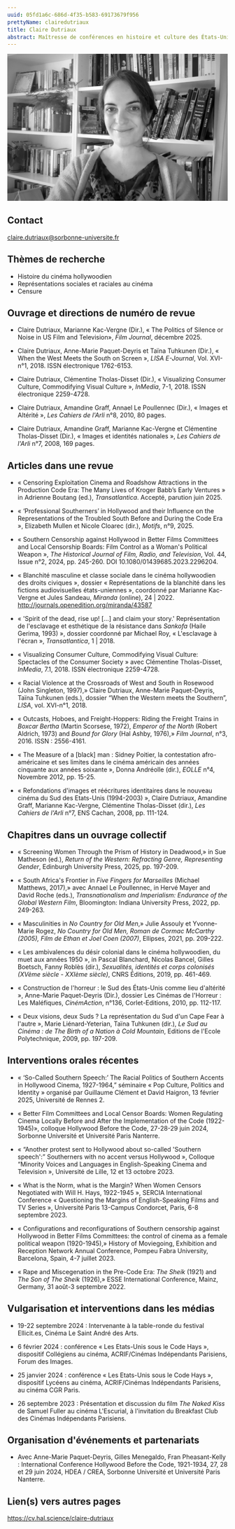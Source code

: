 ```yaml
---
uuid: 05fd1a6c-686d-4f35-b583-69173679f956
prettyName: clairedutriaux
title: Claire Dutriaux
abstract: Maîtresse de conférences en histoire et culture des États-Unis
---
```



![small](Dutriaux_Claire.jpg)

## Contact

 claire.dutriaux@sorbonne-universite.fr

## Thèmes de recherche

- Histoire du cinéma hollywoodien
- Représentations sociales et raciales au cinéma
- Censure

## Ouvrage et directions de numéro de revue

-	Claire Dutriaux, Marianne Kac-Vergne (Dir.), « The Politics of Silence or Noise in US Film and Television», *Film Journal*, décembre 2025.

- Claire Dutriaux, Anne-Marie Paquet-Deyris et Taïna Tuhkunen (Dir.), « When the West Meets the South on Screen », *LISA E-Journal*, Vol. XVI-n°1, 2018. ISSN électronique 1762-6153.

- Claire Dutriaux, Clémentine Tholas-Disset (Dir.), « Visualizing Consumer Culture, Commodifying Visual Culture », *InMedia*, 7-1, 2018. ISSN électronique 2259-4728.

- Claire Dutriaux, Amandine Graff, Annael Le Poullennec (Dir.), « Images et Altérité », *Les Cahiers de l'Arli* n°8, 2010, 80 pages.

- Claire Dutriaux, Amandine Graff, Marianne Kac-Vergne et Clémentine Tholas-Disset (Dir.), « Images et identités nationales », *Les Cahiers de l'Arli* n°7, 2008, 169 pages.

## Articles dans une revue

-  « Censoring Exploitation Cinema and Roadshow Attractions in the Production Code Era: The Many Lives of Kroger Babb’s Early Ventures » in Adrienne Boutang (ed.), *Transatlantica*. Accepté, parution juin 2025.

 - « ‘Professional Southerners’ in Hollywood and their Influence on the Representations of the Troubled South Before and During the Code Era », Elizabeth Mullen et Nicole Cloarec (dir.), *Motifs*, n°9, 2025.
  
- « Southern Censorship against Hollywood in Better Films Committees and Local Censorship Boards: Film Control as a Woman's Political Weapon », *The Historical Journal of Film, Radio, and Television*, Vol. 44, Issue n°2, 2024, pp. 245-260. DOI 10.1080/01439685.2023.2296204. 

- « Blanchité masculine et classe sociale dans le cinéma hollywoodien des droits civiques », dossier « Représentations de la blanchité dans les fictions audiovisuelles états-uniennes », coordonné par Marianne Kac-Vergne et Jules Sandeau, *Miranda* (online), 24 | 2022. http://journals.openedition.org/miranda/43587

- « 'Spirit of the dead, rise up! […] and claim your story.' Représentation de l'esclavage et esthétique de la résistance dans *Sankofa* (Haile Gerima, 1993) », dossier coordonné par Michael Roy, « L'esclavage à l'écran », *Transatlantica*, 1 | 2018. 

- « Visualizing Consumer Culture, Commodifying Visual Culture: Spectacles of the Consumer Society » avec Clémentine Tholas-Disset, *InMedia*, 7.1, 2018. ISSN électronique 2259-4728.

- « Racial Violence at the Crossroads of West and South in Rosewood (John Singleton, 1997),» Claire Dutriaux, Anne-Marie Paquet-Deyris, Taïna Tuhkunen (eds.), dossier “When the Western meets the Southern”, *LISA*, vol. XVI-n°1, 2018.

- « Outcasts, Hoboes, and Freight-Hoppers: Riding the Freight Trains in *Boxcar Bertha* (Martin Scorsese, 1972), *Emperor of the North* (Robert Aldrich, 1973) and *Bound for Glory* (Hal Ashby, 1976),» *Film Journal*, n°3, 2016. ISSN : 2556-4161. 	

- « The Measure of a [black] man : Sidney Poitier, la contestation afro-américaine et ses limites dans le cinéma américain des années cinquante aux années soixante », Donna Andréolle (dir.), *EOLLE* n°4, Novembre 2012, pp. 15-25.

- « Refondations d'images et réécritures identitaires dans le nouveau cinéma du Sud des Etats-Unis (1994-2003) », Claire Dutriaux, Amandine Graff, Marianne Kac-Vergne, Clémentine Tholas-Disset (dir.), *Les Cahiers de l'Arli* n°7, ENS Cachan, 2008, pp. 111-124.

## Chapitres dans un ouvrage collectif

- « Screening Women Through the Prism of History in Deadwood,» in Sue Matheson (ed.), *Return of the Western: Refracting Genre, Representing Gender*, Edinburgh University Press, 2025, pp. 197-209.

- « South Africa's Frontier in *Five Fingers for Marseilles* (Michael Matthews, 2017),» avec Annael Le Poullennec, in Hervé Mayer and David Roche (eds.), *Transnationalism and Imperialism: Endurance of the Global Western Film*, Bloomington: Indiana University Press, 2022, pp. 249-263. 

- « Masculinities in *No Country for Old Men*,» Julie Assouly et Yvonne-Marie Rogez, *No Country for Old Men, Roman de Cormac McCarthy (2005), Film de Ethan et Joel Coen (2007)*, Ellipses, 2021, pp. 209-222.

- « Les ambivalences du désir colonial dans le cinéma hollywoodien, du muet aux années 1950 », in Pascal Blanchard, Nicolas Bancel, Gilles Boetsch, Fanny Roblès (dir.), *Sexualités, identités et corps colonisés (XVème siècle - XXIème siècle)*, CNRS Éditions, 2019, pp. 461-469.

- « Construction de l'horreur : le Sud des États-Unis comme lieu d'altérité », Anne-Marie Paquet-Deyris (Dir.), dossier Les Cinémas de l'Horreur : Les Maléfiques, *CinémAction*, n°136, Corlet-Editions, 2010, pp. 112-117. 

- « Deux visions, deux Suds ? La représentation du Sud d'un Cape Fear à l'autre », Marie Liénard-Yeterian, Taïna Tuhkunen (dir.), *Le Sud au Cinéma : de The Birth of a Nation à Cold Mountain*, Editions de l'Ecole Polytechnique, 2009, pp. 197-209.

## Interventions orales récentes

- « ‘So-Called Southern Speech:’ The Racial Politics of Southern Accents in Hollywood Cinema, 1927-1964,” séminaire « Pop Culture, Politics and Identity » organisé par Guillaume Clément et David Haigron, 13 février 2025, Université de Rennes 2.

- « Better Film Committees and Local Censor Boards: Women Regulating Cinema Locally Before and After the Implementation of the Code (1922-1945)», colloque Hollywood Before the Code, 27-28-29 juin 2024, Sorbonne Université et Université Paris Nanterre.

- « “Another protest sent to Hollywood about so-called 'Southern speech':” Southerners with no accent versus Hollywood », Colloque “Minority Voices and Languages in English-Speaking Cinema and Television », Université de Lille, 12 et 13 octobre 2023.

- « What is the Norm, what is the Margin? When Women Censors Negotiated with Will H. Hays, 1922-1945 », SERCIA International Conference « Questioning the Margins of English-Speaking Films and TV Series », Université Paris 13-Campus Condorcet, Paris, 6-8 septembre 2023.

- « Configurations and reconfigurations of Southern censorship against Hollywood in Better Films Committees: the control of cinema as a female political weapon (1920-1945),» History of Moviegoing, Exhibition and Reception Network Annual Conference, Pompeu Fabra University, Barcelona, Spain, 4-7 juillet 2023.

- « Rape and Miscegenation in the Pre-Code Era: *The Sheik* (1921) and *The Son of The Sheik* (1926),» ESSE International Conference, Mainz, Germany, 31 août-3 septembre 2022.

## Vulgarisation et interventions dans les médias

 - 19-22 septembre 2024 : Intervenante à la table-ronde du festival Ellicit.es, Cinéma Le Saint André des Arts.

- 6 février 2024 : conférence « Les Etats-Unis sous le Code Hays », dispositif Collégiens au cinéma, ACRIF/Cinémas Indépendants Parisiens, Forum des Images.

- 25 janvier 2024 : conférence « Les Etats-Unis sous le Code Hays », dispositif Lycéens au cinéma, ACRIF/Cinémas Indépendants Parisiens, au cinéma CGR Paris.

- 26 septembre 2023 : Présentation et discussion du film *The Naked Kiss* de Samuel Fuller au cinéma L'Escurial, à l'invitation du Breakfast Club des Cinémas Indépendants Parisiens.

## Organisation d'événements et partenariats

- Avec Anne-Marie Paquet-Deyris, Gilles Menegaldo, Fran Pheasant-Kelly : International Conference Hollywood Before the Code, 1921-1934, 27, 28 et 29 juin 2024, HDEA / CREA, Sorbonne Université et Université Paris Nanterre.

## Lien(s) vers autres pages

 https://cv.hal.science/claire-dutriaux

